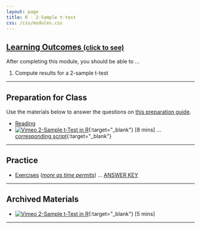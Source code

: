 ```yaml
---
layout: page
title: R - 2-Sample t-test
css: /css/modules.css
---
```


<div class="panel-group-ILOs">
  <div class="panel panel-default">
    <div class="panel-heading">
      <h2 class="panel-title">
        <a data-toggle="collapse" href="#ILOs">Learning Outcomes <small>(click to see)</small></a>
      </h2>
    </div>
    <div id="ILOs" class="panel-collapse collapse">
      <div class="panel-body">
<p>After completing this module, you should be able to ...</p>

<ol>
  <li>Compute results for a 2-sample t-test</li>
</ol>
      </div>
    </div>
  </div>
</div>

----

## Preparation for Class

Use the materials below to answer the questions on [this preparation guide](Prep/Rt2EDA).

* [Reading](bookR/Rt2.html)
* [![Vimeo](../img/dhovid.png) 2-Sample t-Test in R](https://vimeo.com/user45324800/2samplettest){:target="_blank"} [8 mins] ... [corresponding script](HO/2Samplet_RHO.html){:target="_blank"}

----

## Practice

* [Exercises](CE/Rt2_CE1) ([*more as time permits*](CE/Rt2_CE2)) ... [ANSWER KEY](CE/KEY_Rt2_CE)

----

## Archived Materials

* [![Vimeo](../img/dhovid.png) 2-Sample t-Test in R](https://vimeo.com/user45324800/1samplettest){:target="_blank"} [5 mins]

----
